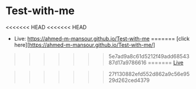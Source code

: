 # Test-with-me
<<<<<<< HEAD
<<<<<<< HEAD
- Live: https://ahmed-m-mansour.github.io/Test-with-me
=======
[click here][https://ahmed-m-mansour.github.io/Test-with-me/]
>>>>>>> 5e7ad9a8c61d5212f49add6854387d17a9786616
=======
[Live][Live]

[Live]: https://ahmed-m-mansour.github.io/Test-with-me
>>>>>>> 27f130882efd552d862a9c56e9529d262ced4379
